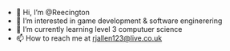 - 👋 Hi, I’m @Reecington
- 👀 I’m interested in game development & software enginerering 
- 🌱 I’m currently learning level 3 computuer science 
- 📫 How to reach me at rjallen123@live.co.uk

<!---
Reecington/Reecington is a ✨ special ✨ repository because its `README.md` (this file) appears on your GitHub profile.
You can click the Preview link to take a look at your changes.
--->
